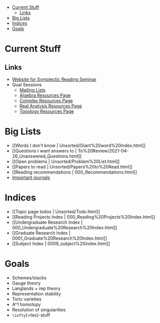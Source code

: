 -   [Current Stuff](#current-stuff)
    -   [Links](#links)
-   [Big Lists](#big-lists)
-   [Indices](#indices)
-   [Goals](#goals)














# Current Stuff

## Links

-   [Website for Symplectic Reading Seminar](https://www.notion.so/Symplectic-Reading-Seminar-UGA-Summer-2021-1a2410e895014c82ae5b26c3550ad09f)
-   Qual Sessions
    -   [Mailing Lists](https://groups.google.com/my-groups)
    -   [Algebra Resources Page](https://www.notion.so/Algebra-f8bd3fa707d94fa2a201232deb193f9f)
    -   [Complex Resources Page](https://www.notion.so/Complex-Analysis-3ca8032a73fc4366836a9f5085f5e601)
    -   [Real Analysis Resources Page](https://www.notion.so/Real-Analysis-dd4bea135ffe40d68087500c77c1cb10)
    -   [Topology Resources Page](https://www.notion.so/Topology-956635f7ae6a4a7bbccbfb44609340fc)

# Big Lists

-   [[Words I don't know | Unsorted/Giant%20word%20index.html]]
-   [[Questions I want answers to | To%20Review/2021-04-26_Unanswered_Questions.html]]
-   [[Open problems | Unsorted/Problem%20List.html]]
-   [[Papers to read | Unsorted/Papers%20to%20Read.html]]
-   [[Reading recommendations | 000_Recommendations.html]]
-   [Important journals](attachments/Journals.pdf)

# Indices

-   [[Topic page todos | Unsorted/Todo.html]]
-   [[Reading Projects Index | 000_Reading%20Projects%20Index.html]]
-   [[Undergraduate Research Index | 000_Undergraduate%20Research%20Index.html]]
-   [[Graduate Research Index | 0001_Graduate%20Research%20Index.html]]
-   [[Subject Index | 0009_subject%20index.html]]

# Goals

-   Schemes/stacks
-   Gauge theory
-   Langlands + rep theory
-   Representation stability
-   Toric varieties
-   A\^1 homotopy
-   Resolution of singularities
-   `\infty`{=tex}-stuff
